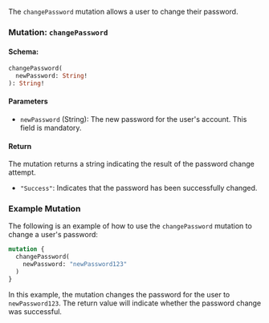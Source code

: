 The `changePassword` mutation allows a user to change their password.

### Mutation: `changePassword`

#### Schema:
```graphql
changePassword(
  newPassword: String!
): String!
```

#### Parameters

- `newPassword` (String): The new password for the user's account. This field is mandatory.

#### Return

The mutation returns a string indicating the result of the password change attempt.

- `"Success"`: Indicates that the password has been successfully changed.

### Example Mutation

The following is an example of how to use the `changePassword` mutation to change a user's password:

```graphql
mutation {
  changePassword(
    newPassword: "newPassword123"
  )
}
```

In this example, the mutation changes the password for the user to `newPassword123`. The return value will indicate whether the password change was successful.